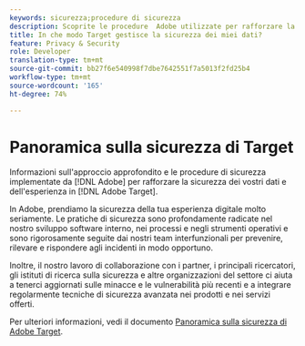 ```yaml
---
keywords: sicurezza;procedure di sicurezza
description: Scoprite le procedure  Adobe utilizzate per rafforzare la sicurezza dei dati e  esperienza Adobe Target. Scaricate il white paper  Adobe Target Security Overview.
title: In che modo Target gestisce la sicurezza dei miei dati?
feature: Privacy & Security
role: Developer
translation-type: tm+mt
source-git-commit: bb27f6e540998f7dbe7642551f7a5013f2fd25b4
workflow-type: tm+mt
source-wordcount: '165'
ht-degree: 74%

---
```



# Panoramica sulla sicurezza di Target

Informazioni sull&#39;approccio approfondito e le procedure di sicurezza implementate da [!DNL Adobe] per rafforzare la sicurezza dei vostri dati e dell&#39;esperienza in [!DNL Adobe Target].

In Adobe, prendiamo la sicurezza della tua esperienza digitale molto seriamente. Le pratiche di sicurezza sono profondamente radicate nel nostro sviluppo software interno, nei processi e negli strumenti operativi e sono rigorosamente seguite dai nostri team interfunzionali per prevenire, rilevare e rispondere agli incidenti in modo opportuno.

Inoltre, il nostro lavoro di collaborazione con i partner, i principali ricercatori, gli istituti di ricerca sulla sicurezza e altre organizzazioni del settore ci aiuta a tenerci aggiornati sulle minacce e le vulnerabilità più recenti e a integrare regolarmente tecniche di sicurezza avanzata nei prodotti e nei servizi offerti.

Per ulteriori informazioni, vedi il documento [Panoramica sulla sicurezza di Adobe Target](https://www.adobe.com/content/dam/cc/en/security/pdfs/AdobeTargetSecurityOverview.pdf).

